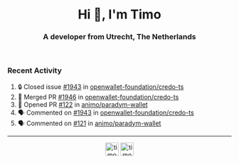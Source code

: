 <h1 align="center">Hi 👋, I'm Timo</h1>
<h3 align="center">A developer from Utrecht, The Netherlands</h3>
<br/>
<!-- https://github.com/rahuldkjain/github-profile-readme-generator --!>

<!--  <p align="left"><img src="https://github-readme-stats.vercel.app/api?username=timoglastra&show_icons=true&count_private=true&" alt="timoglastra" /></p> --!>

<!--
Github language stats
<p align="left"><img src="https://github-readme-stats.vercel.app/api/top-langs/?username=timoglastra&layout=compact" alt="timoglastra" /><p>
-->

<!-- Codestats language stats -->
<!-- <p align="left"><img src="https://codestats-readme.vercel.app/api/top-langs/?username=timoglastra&layout=compact&language_count=12" alt="timoglastra" /><p>    --!>
  
<h3>Recent Activity</h3>

<!--START_SECTION:activity-->
1. 🔒 Closed issue [#1943](https://github.com/openwallet-foundation/credo-ts/issues/1943) in [openwallet-foundation/credo-ts](https://github.com/openwallet-foundation/credo-ts)
2. 🎉 Merged PR [#1946](https://github.com/openwallet-foundation/credo-ts/pull/1946) in [openwallet-foundation/credo-ts](https://github.com/openwallet-foundation/credo-ts)
3. 💪 Opened PR [#122](https://github.com/animo/paradym-wallet/pull/122) in [animo/paradym-wallet](https://github.com/animo/paradym-wallet)
4. 🗣 Commented on [#1943](https://github.com/openwallet-foundation/credo-ts/issues/1943#issuecomment-2228423542) in [openwallet-foundation/credo-ts](https://github.com/openwallet-foundation/credo-ts)
5. 🗣 Commented on [#121](https://github.com/animo/paradym-wallet/pull/121#issuecomment-2227340891) in [animo/paradym-wallet](https://github.com/animo/paradym-wallet)
<!--END_SECTION:activity-->

---

<p align="center">
<a href="https://twitter.com/timoglastra" target="blank"><img align="center" src="https://cdn.jsdelivr.net/npm/simple-icons@3.0.1/icons/twitter.svg" alt="timoglastra" height="30" width="30" /></a>
<a href="https://linkedin.com/in/timoglastra" target="blank"><img align="center" src="https://cdn.jsdelivr.net/npm/simple-icons@3.0.1/icons/linkedin.svg" alt="timoglastra" height="30" width="30" /></a>
</p>



